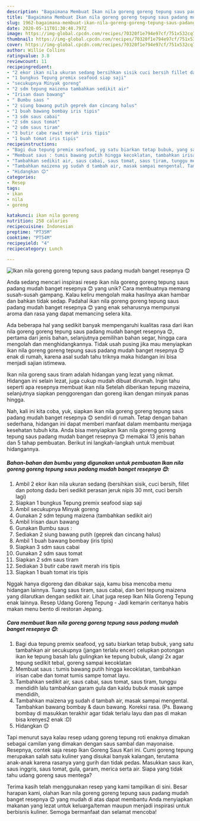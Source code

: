 ```yaml
---
description: "Bagaimana Membuat Ikan nila goreng goreng tepung saus padang mudah banget resepnya 😊, Bikin Ngiler"
title: "Bagaimana Membuat Ikan nila goreng goreng tepung saus padang mudah banget resepnya 😊, Bikin Ngiler"
slug: 1962-bagaimana-membuat-ikan-nila-goreng-goreng-tepung-saus-padang-mudah-banget-resepnya-bikin-ngiler
date: 2020-05-11T01:30:48.797Z
image: https://img-global.cpcdn.com/recipes/70320f1e794e97cf/751x532cq70/ikan-nila-goreng-goreng-tepung-saus-padang-mudah-banget-resepnya-😊-foto-resep-utama.jpg
thumbnail: https://img-global.cpcdn.com/recipes/70320f1e794e97cf/751x532cq70/ikan-nila-goreng-goreng-tepung-saus-padang-mudah-banget-resepnya-😊-foto-resep-utama.jpg
cover: https://img-global.cpcdn.com/recipes/70320f1e794e97cf/751x532cq70/ikan-nila-goreng-goreng-tepung-saus-padang-mudah-banget-resepnya-😊-foto-resep-utama.jpg
author: Willie Collins
ratingvalue: 3.8
reviewcount: 11
recipeingredient:
- "2 ekor ikan nila ukuran sedang bersihkan sisik cuci bersih fillet dan potong dadu beri sedikit perasan jeruk nipis 30 mnt cuci bersih lagi"
- "1 bungkus Tepung premix seafood siap saji"
- "secukupnya Minyak goreng"
- "2 sdm tepung maizena tambahkan sedikit air"
- "Irisan daun bawang"
- " Bumbu saus "
- "2 siung bawang putih geprek dan cincang halus"
- "1 buah bawang bombay iris tipis"
- "3 sdm saus cabai"
- "2 sdm saus tomat"
- "2 sdm saus tiram"
- "3 butir cabe rawit merah iris tipis"
- "1 buah tomat iris tipis"
recipeinstructions:
- "Bagi dua tepung premix seafood, yg satu biarkan tetap bubuk, yang satu tambahkan air secukupnya (jangan terlalu encer) celupkan potongan ikan ke tepung basah lalu gulingkan ke tepung bubuk, ulangi 2x agar tepung sedikit tebal, goreng sampai kecoklatan"
- "Membuat saus : tumis bawang putih hingga kecoklatan, tambahkan irisan cabe dan tomat tumis sampe tomat layu."
- "Tambahkan sedikit air, saus cabai, saus tomat, saus tiram, tunggu mendidih lalu tambahkan garam gula dan kaldu bubuk masak sampe mendidih,"
- "Tambahkan maizena yg sudah d tambah air, masak sampai mengental. Tambahkan bawang bombay &amp; daun bawang. Koreksi rasa. (Ps. Bawang bombay di masukkan terakhir agar tidak terlalu layu dan pas di makan bisa krenyes2 enak :D)"
- "Hidangkan 😊"
categories:
- Resep
tags:
- ikan
- nila
- goreng

katakunci: ikan nila goreng 
nutrition: 258 calories
recipecuisine: Indonesian
preptime: "PT35M"
cooktime: "PT54M"
recipeyield: "4"
recipecategory: Lunch

---
```



![Ikan nila goreng goreng tepung saus padang mudah banget resepnya 😊](https://img-global.cpcdn.com/recipes/70320f1e794e97cf/751x532cq70/ikan-nila-goreng-goreng-tepung-saus-padang-mudah-banget-resepnya-😊-foto-resep-utama.jpg)

Anda sedang mencari inspirasi resep ikan nila goreng goreng tepung saus padang mudah banget resepnya 😊 yang unik? Cara membuatnya memang susah-susah gampang. Kalau keliru mengolah maka hasilnya akan hambar dan bahkan tidak sedap. Padahal ikan nila goreng goreng tepung saus padang mudah banget resepnya 😊 yang enak seharusnya mempunyai aroma dan rasa yang dapat memancing selera kita.

Ada beberapa hal yang sedikit banyak mempengaruhi kualitas rasa dari ikan nila goreng goreng tepung saus padang mudah banget resepnya 😊, pertama dari jenis bahan, selanjutnya pemilihan bahan segar, hingga cara mengolah dan menghidangkannya. Tidak usah pusing jika mau menyiapkan ikan nila goreng goreng tepung saus padang mudah banget resepnya 😊 enak di rumah, karena asal sudah tahu triknya maka hidangan ini bisa menjadi sajian istimewa.

Ikan nila goreng saus tiram adalah hidangan yang lezat yang nikmat. Hidangan ini selain lezat, juga cukup mudah dibuat dirumah. Ingin tahu seperti apa resepnya membuat ikan nila Setelah diberikan tepung mazeina, selanjutnya siapkan penggorengan dan goreng ikan dengan minyak panas hingga.


Nah, kali ini kita coba, yuk, siapkan ikan nila goreng goreng tepung saus padang mudah banget resepnya 😊 sendiri di rumah. Tetap dengan bahan sederhana, hidangan ini dapat memberi manfaat dalam membantu menjaga kesehatan tubuh kita. Anda bisa menyiapkan Ikan nila goreng goreng tepung saus padang mudah banget resepnya 😊 memakai 13 jenis bahan dan 5 tahap pembuatan. Berikut ini langkah-langkah untuk membuat hidangannya.

<!--inarticleads1-->

##### Bahan-bahan dan bumbu yang digunakan untuk pembuatan Ikan nila goreng goreng tepung saus padang mudah banget resepnya 😊:

1. Ambil 2 ekor ikan nila ukuran sedang (bersihkan sisik, cuci bersih, fillet dan potong dadu beri sedikit perasan jeruk nipis 30 mnt, cuci bersih lagi)
1. Siapkan 1 bungkus Tepung premix seafood siap saji
1. Ambil secukupnya Minyak goreng
1. Gunakan 2 sdm tepung maizena (tambahkan sedikit air)
1. Ambil Irisan daun bawang
1. Gunakan  Bumbu saus :
1. Sediakan 2 siung bawang putih (geprek dan cincang halus)
1. Ambil 1 buah bawang bombay (iris tipis)
1. Siapkan 3 sdm saus cabai
1. Gunakan 2 sdm saus tomat
1. Siapkan 2 sdm saus tiram
1. Sediakan 3 butir cabe rawit merah iris tipis
1. Siapkan 1 buah tomat iris tipis


Nggak hanya digoreng dan dibakar saja, kamu bisa mencoba menu hidangan lainnya. Tuang saus tiram, saus cabai, dan beri tepung maizena yang dilarutkan dengan sedikit air. Lihat juga resep Ikan Nila Goreng Tepung enak lainnya. Resep Udang Goreng Tepung - Jadi kemarin ceritanya habis makan menu bento di restoran Jepang. 

<!--inarticleads2-->

##### Cara membuat Ikan nila goreng goreng tepung saus padang mudah banget resepnya 😊:

1. Bagi dua tepung premix seafood, yg satu biarkan tetap bubuk, yang satu tambahkan air secukupnya (jangan terlalu encer) celupkan potongan ikan ke tepung basah lalu gulingkan ke tepung bubuk, ulangi 2x agar tepung sedikit tebal, goreng sampai kecoklatan
1. Membuat saus : tumis bawang putih hingga kecoklatan, tambahkan irisan cabe dan tomat tumis sampe tomat layu.
1. Tambahkan sedikit air, saus cabai, saus tomat, saus tiram, tunggu mendidih lalu tambahkan garam gula dan kaldu bubuk masak sampe mendidih,
1. Tambahkan maizena yg sudah d tambah air, masak sampai mengental. Tambahkan bawang bombay &amp; daun bawang. Koreksi rasa. (Ps. Bawang bombay di masukkan terakhir agar tidak terlalu layu dan pas di makan bisa krenyes2 enak :D)
1. Hidangkan 😊


Tapi menurut saya kalau resep udang goreng tepung roti enaknya dimakan sebagai camilan yang dimakan dengan saus sambal dan mayonaise. Resepnya, contek saja resep Ikan Goreng Saus Kari ini. Cumi goreng tepung merupakan salah satu kuliner yang disukai banyak kalangan, terutama anak-anak karena rasanya yang gurih dan tidak pedas. Masukkan saus ikan, saus inggris, saus tomat, gula, garam, merica serta air. Siapa yang tidak tahu udang goreng saus mentega? 

Terima kasih telah menggunakan resep yang kami tampilkan di sini. Besar harapan kami, olahan Ikan nila goreng goreng tepung saus padang mudah banget resepnya 😊 yang mudah di atas dapat membantu Anda menyiapkan makanan yang lezat untuk keluarga/teman maupun menjadi inspirasi untuk berbisnis kuliner. Semoga bermanfaat dan selamat mencoba!
